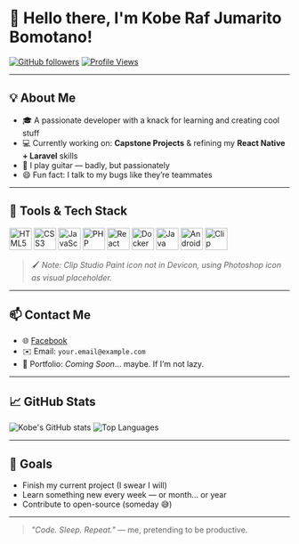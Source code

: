 # 👋 Hello there, I'm Kobe Raf Jumarito Bomotano!

[![GitHub followers](https://img.shields.io/github/followers/kobeRaf?style=social)](https://github.com/kobeRaf)
[![Profile Views](https://komarev.com/ghpvc/?username=kobeRaf&style=flat-square)](https://github.com/kobeRaf)

---

## 💡 About Me

- 🎓 A passionate developer with a knack for learning and creating cool stuff
- 💻 Currently working on: **Capstone Projects** & refining my **React Native + Laravel** skills
- 🎸 I play guitar — badly, but passionately
- 😄 Fun fact: I talk to my bugs like they’re teammates

---

## 🧰 Tools & Tech Stack

<p align="left">
  <img src="https://cdn.jsdelivr.net/gh/devicons/devicon/icons/html5/html5-original.svg" height="40" alt="HTML5" />
  <img src="https://cdn.jsdelivr.net/gh/devicons/devicon/icons/css3/css3-original.svg" height="40" alt="CSS3" />
  <img src="https://cdn.jsdelivr.net/gh/devicons/devicon/icons/javascript/javascript-original.svg" height="40" alt="JavaScript" />
  <img src="https://cdn.jsdelivr.net/gh/devicons/devicon/icons/php/php-original.svg" height="40" alt="PHP" />
  <img src="https://cdn.jsdelivr.net/gh/devicons/devicon/icons/react/react-original.svg" height="40" alt="React Native" />
  <img src="https://cdn.jsdelivr.net/gh/devicons/devicon/icons/docker/docker-original.svg" height="40" alt="Docker" />
  <img src="https://cdn.jsdelivr.net/gh/devicons/devicon/icons/java/java-original.svg" height="40" alt="Java" />
  <img src="https://cdn.jsdelivr.net/gh/devicons/devicon/icons/androidstudio/androidstudio-original.svg" height="40" alt="Android Studio" />
  <img src="https://cdn-icons-png.flaticon.com/512/552/552721.png" height="40" alt="Clip Studio Paint" />
</p>

> 🖌️ _Note: Clip Studio Paint icon not in Devicon, using Photoshop icon as visual placeholder._

---

## 📫 Contact Me

- 🌐 [Facebook](https://facebook.com/your-profile) <!-- Replace with your real Facebook -->
- ✉️ Email: `your.email@example.com` <!-- Replace with your real email -->
- 🔗 Portfolio: _Coming Soon_... maybe. If I’m not lazy.

---

## 📈 GitHub Stats

![Kobe's GitHub stats](https://github-readme-stats.vercel.app/api?username=kobeRaf&show_icons=true&theme=tokyonight)
![Top Languages](https://github-readme-stats.vercel.app/api/top-langs/?username=kobeRaf&layout=compact&theme=tokyonight)

---

## 🎯 Goals

- Finish my current project (I swear I will)
- Learn something new every week — or month... or year
- Contribute to open-source (someday 😅)

---

> _"Code. Sleep. Repeat."_ — me, pretending to be productive.
